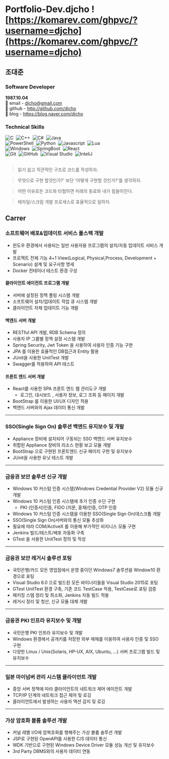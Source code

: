 # Portfolio-Dev.djcho ![https://komarev.com/ghpvc/?username=djcho](https://komarev.com/ghpvc/?username=djcho)

## 조대준  

### Software Developer 
**1987.10.04**  
:page_facing_up:&nbsp;email - djcho@gmail.com \
:page_facing_up:&nbsp;github - http://github.com/djcho \
:page_facing_up:&nbsp;blog - https://blog.naver.com/djcho

### Technical Skills
![C](https://shields.io/badge/C-004880?style=flat&logo=C&logoColor=A8B9CC&nbsp)&nbsp;
![C++](https://shields.io/badge/C%2B%2B-004880?style=flat&logo=C%2B%2B&logoColor=FFFFFF)&nbsp;
![C#](https://shields.io/badge/C%23-004880?style=flat&logo=csharp&logoColor=239120)&nbsp;
![Java](https://shields.io/badge/Java-004880?style=flat&logo=Java&logoColor=FFFFFF)&nbsp;\
![PowerShell](https://shields.io/badge/PowerShell-004880?style=flat&logo=PowerShell&logoColor=5391FE)&nbsp;
![Python](https://shields.io/badge/Python-004880?style=flat&logo=Python&logoColor=3776AB)&nbsp;
![Javascript](https://shields.io/badge/Javascript-004880?style=flat&logo=Javascript&logoColor=F7DF1E)&nbsp;
![Lua](https://shields.io/badge/LuaScript-004880?style=flat&logo=Lua&logoColor=2C2D72)&nbsp;\
![Windows](https://shields.io/badge/Windows-004880?style=flat&logo=Windows&logoColor=0078D6)&nbsp;
![SpringBoot](https://shields.io/badge/Spring%20Boot-004880?style=flat&logo=SpringBoot&logoColor=6DB33F)&nbsp;
![React](https://shields.io/badge/React-004880?style=flat&logo=React&logoColor=61DAFB)&nbsp;\
![Git](https://shields.io/badge/Git-004880?style=flat&logo=Git&logoColor=F05032)&nbsp;
![GitHub](https://shields.io/badge/Github-004880?style=flat&logo=Github&logoColor=FFFFFF)&nbsp;
![Visual Studio](https://shields.io/badge/Visual%20Studio-004880?style=flat&logo=Visual%20Studio&logoColor=5C2D91)&nbsp;
![InteliJ](https://shields.io/badge/IntelliJ-004880?style=flat&logo=IntellijIDEA&logoColor=000000)&nbsp;\
<br/>

> 읽기 쉽고 직관적인 구조로 코드를 작성하자.

> 무엇으로 구현 할것인가?' 보단 '어떻게 구현할 것인가?'를 생각하자.

> 어떤 이유로든 코드와 타협하면 미래의 동료와 내가 힘들어진다.

> 에자일/스크럼 개발 프로세스로 효율적으로 일하자.

## Carrer
### 소프트웨어 배포&업데이트 서비스 풀스택 개발
- 윈도우 환경에서 사용되는 일반 사용자용 프로그램의 설치/자동 업데이트 서비스 개발
- 프로젝트 전체 기능 4+1 View(Logical, Physical,Process, Development + Scenario) 설계 및 요구사항 명세
- Docker 컨테이너 테스트 환경 구성
#### 클라이언트 에이전트 프로그램 개발
- 서버에 설정된 정책 폴링 시스템 개발
- 소프트웨어 설치/업데이트 작업 큐 시스템 개발
- 클라이언트 자체 업데이트 기능 개발
#### 백엔드 서버 개발
- RESTful API 개발, RDB Schema 정의
- 사용자 IP 그룹별 정책 설정 시스템 개발
- Spring Security, Jwt Token 을 사용하여 사용자 인증 기능 구현
- JPA 를 이용한 효율적인 DB접근과 Entity 활용
- JUnit을 사용한 UnitTest 개발
- Swagger를 적용하여 API 테스트
#### 프론트 엔드 서버 개발
- React를 사용한 SPA 프론트 엔드 웹 관리도구 개발
  - 로그인, 대시보드 , 사용자 정보, 로그 조회 등 페이지 개발
- BootStrap 를 이용한 UI/UX 디자인 적용
- 백엔드 서버와의 Ajax 데이터 통신 개발
------------
### SSO(Single Sign On) 솔루션 백엔드 유지보수 및 개발
- Appliance 장비에 설치되어 구동되는 SSO 백엔드 서버 유지보수
- 취합된 Appliance 장비의 리소스 현황 보고 모듈 개발
- BootStrap 으로 구현된 프론트엔드 신규 페이지 구현 및 유지보수
- JUnit을 사용한 유닛 테스트 개발
------------
### 금융권 보안 솔루션 신규 개발
- Windows 10 커스텀 인증 시스템(Windows Credential Provider V2) 모듈 신규 개발
- Windows 10 커스텀 인증 시스템에 추가 인증 수단 구현
  - PKI (인증서)인증, FIDO (지문, 홍채)인증, OTP 인증
- Windows 10 커스텀 인증 시스템을 이용한 SSO(Single Sign On)데스크톱 개발
- SSO(Single Sign On)서버와의 통신 모듈 추상화
- 필요에 따라 COM/ActiveX 를 이용해 부가적인 비지니스 모듈 구현
- Jenkins 빌드/테스트/배포 자동화 구축
- GTest 을 사용한 UnitTest 정의 및 작성
------------
### 금융권 보안 레거시 솔루션 포팅
- 국민은행/카드 모든 영업점에서 운영 중이던 Windows7 솔루션을 Window10 환경으로 포팅
- Visual Studio 6.0 으로 빌드된 모든 바이너리들을 Visual Studio 2015로 포팅
- GTest UnitTest 환경 구축, 기존 코드 TestCase 적용, TestCase로 포팅 검증
- 패키징 스템 정리 및 최소화, Jenkins 자동 빌드 적용
- 레거시 정리 및 청산, 신규 모듈 대체 개발
------------
### 금융권 PKI 인프라 유지보수 및 개발
- 국민은행 PKI 인프라 유지보수 및 개발
- Windows 환경에서 공개키를 저장한 외부 매채를 이용하여 사용자 인증 및 SSO 구현
- 다양한 Linux / Unix(Solaris, HP-UX, AIX, Ubuntu, …) 서버 프로그램 빌드 및 유지보수
------------
### 일본 마이넘버 관리 시스템 클라이언트 개발
- 중앙 서버 정책에 따라 클라이언트의 네트워크 제어 에이전트 개발
- TCP/IP 단계의 네트워크 접근 제어 및 로깅
- 클라이언트에서 발생하는 사용자 액션 감지 및 로깅
------------
### 가상 암호화 볼륨 솔루션 개발
- 커널 레벨 I/O에 암복호화를 행해주는 가상 볼륨 솔루션 개발
- JSP로 구현된 OpenAPI를 사용한 C/S 데이터 통신
- WDK 기반으로 구현된 Windows Device Driver 모듈 성능 개선 및 유지보수
- 3rd Party DBMS와의 사용자 데이터 연동
